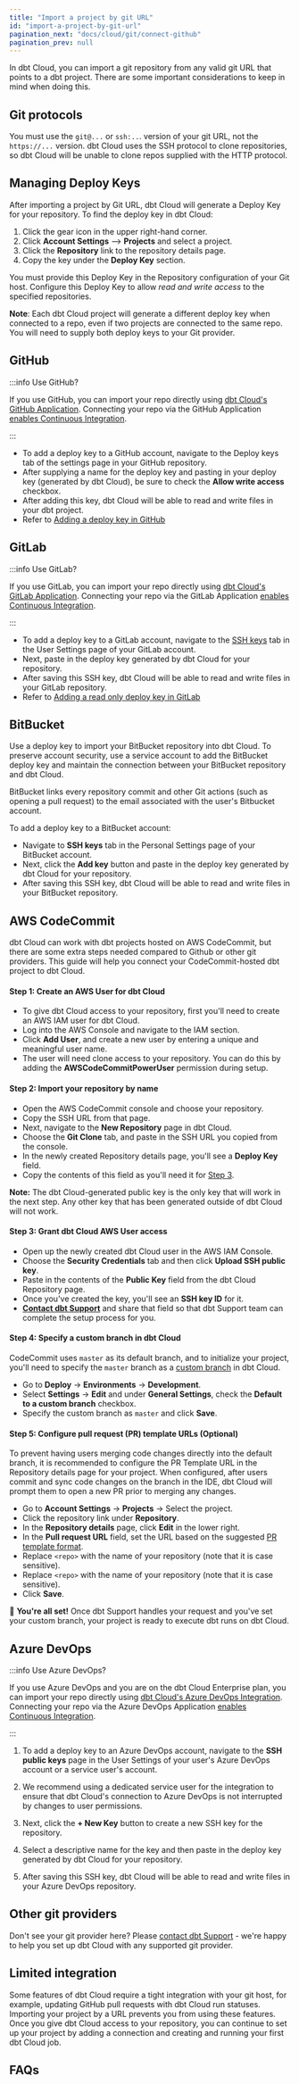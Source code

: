 ```yaml
---
title: "Import a project by git URL"
id: "import-a-project-by-git-url"
pagination_next: "docs/cloud/git/connect-github"
pagination_prev: null
---
```


In dbt Cloud, you can import a git repository from any valid git URL that points to a dbt project. There are some important considerations to keep in mind when doing this.

## Git protocols
You must use the `git@...` or `ssh:..`. version of your git URL, not the `https://...` version. dbt Cloud uses the SSH protocol to clone repositories, so dbt Cloud will be unable to clone repos supplied with the HTTP protocol.

## Managing Deploy Keys

After importing a project by Git URL, dbt Cloud will generate a Deploy Key for your repository. To find the deploy key in dbt Cloud:

1. Click the gear icon in the upper right-hand corner.
2. Click **Account Settings** --> **Projects** and select a project.
3. Click the **Repository** link to the repository details page.
4. Copy the key under the **Deploy Key** section. 

You must provide this Deploy Key in the Repository configuration of your Git host. Configure this Deploy Key to allow *read and write access* to the specified repositories.

**Note**: Each dbt Cloud project will generate a different deploy key when connected to a repo, even if two projects are connected to the same repo. You will need to supply both deploy keys to your Git provider.

## GitHub

:::info Use GitHub?

If you use GitHub, you can import your repo directly using [dbt Cloud's GitHub Application](/docs/cloud/git/connect-github). Connecting your repo via the GitHub Application [enables Continuous Integration](/docs/deploy/continuous-integration).

:::

- To add a deploy key to a GitHub account, navigate to the Deploy keys tab of the settings page in your GitHub repository. 
- After supplying a name for the deploy key and pasting in your deploy key (generated by dbt Cloud), be sure to check the **Allow write access** checkbox. 
- After adding this key, dbt Cloud will be able to read and write files in your dbt project.
- Refer to [Adding a deploy key in GitHub](https://github.blog/2015-06-16-read-only-deploy-keys/)

<Lightbox src="/img/docs/dbt-cloud/cloud-configuring-dbt-cloud/cd7351c-Screen_Shot_2019-10-16_at_1.09.41_PM.png" title="Configuring a GitHub Deploy Key"/>

## GitLab

:::info Use GitLab?

If you use GitLab, you can import your repo directly using [dbt Cloud's GitLab Application](/docs/cloud/git/connect-gitlab). Connecting your repo via the GitLab Application [enables Continuous Integration](/docs/deploy/continuous-integration).

:::

- To add a deploy key to a GitLab account, navigate to the [SSH keys](https://gitlab.com/profile/keys) tab in the User Settings page of your GitLab account. 
- Next, paste in the deploy key generated by dbt Cloud for your repository. 
- After saving this SSH key, dbt Cloud will be able to read and write files in your GitLab repository.
- Refer to [Adding a read only deploy key in GitLab](https://docs.gitlab.com/ee/ssh/#per-repository-deploy-keys)

<Lightbox src="/img/docs/dbt-cloud/cloud-configuring-dbt-cloud/f3ea88d-Screen_Shot_2019-10-16_at_4.45.50_PM.png" title="Configuring a GitLab SSH Key"/>

## BitBucket

Use a deploy key to import your BitBucket repository into dbt Cloud. To preserve account security, use a service account to add the BitBucket deploy key and maintain the connection between your BitBucket repository and dbt Cloud. 

BitBucket links every repository commit and other Git actions (such as opening a pull request) to the email associated with the user's Bitbucket account.

To add a deploy key to a BitBucket account:

- Navigate to **SSH keys** tab in the Personal Settings page of your BitBucket account.
- Next, click the **Add key** button and paste in the deploy key generated by dbt Cloud for your repository. 
- After saving this SSH key, dbt Cloud will be able to read and write files in your BitBucket repository.

<Lightbox src="/img/docs/dbt-cloud/cloud-configuring-dbt-cloud/bitbucket-ssh-key.png" title="Configuring a BitBucket SSH Key"/>

## AWS CodeCommit

dbt Cloud can work with dbt projects hosted on AWS CodeCommit, but there are some extra steps needed compared to Github or other git providers. This guide will help you connect your CodeCommit-hosted dbt project to dbt Cloud.

#### Step 1: Create an AWS User for dbt Cloud
- To give dbt Cloud access to your repository, first you'll need to create an AWS IAM user for dbt Cloud. 
- Log into the AWS Console and navigate to the IAM section. 
- Click **Add User**, and create a new user by entering a unique and meaningful user name.
- The user will need clone access to your repository. You can do this by adding the **AWSCodeCommitPowerUser** permission during setup.

#### Step 2: Import your repository by name
- Open the AWS CodeCommit console and choose your repository. 
- Copy the SSH URL from that page. 
- Next, navigate to the **New Repository** page in dbt Cloud. 
- Choose the **Git Clone** tab, and paste in the SSH URL you copied from the console.
- In the newly created Repository details page, you'll see a **Deploy Key** field. 
- Copy the contents of this field as you'll need it for [Step 3](#step-3-grant-dbt-cloud-aws-user-access).

**Note:** The dbt Cloud-generated public key is the only key that will work in the next step. Any other key that has been generated outside of dbt Cloud will not work.

#### Step 3: Grant dbt Cloud AWS User access
- Open up the newly created dbt Cloud user in the AWS IAM Console. 
- Choose the **Security Credentials** tab and then click **Upload SSH public key**. 
- Paste in the contents of the **Public Key** field from the dbt Cloud Repository page.
- Once you've created the key, you'll see an **SSH key ID** for it. 
- **[Contact dbt Support](mailto:support@getdbt.com)** and share that field so that dbt Support team can complete the setup process for you.

#### Step 4: Specify a custom branch in dbt Cloud

CodeCommit uses `master` as its default branch, and to initialize your project, you'll need to specify the `master` branch as a [custom branch](/faqs/environments/custom-branch-settings#development) in dbt Cloud.

- Go to **Deploy** -> **Environments** -> **Development**. 
- Select **Settings** -> **Edit** and under **General Settings**, check the **Default to a custom branch** checkbox.
- Specify the custom branch as `master` and click **Save**.

#### Step 5: Configure pull request (PR) template URLs (Optional)

To prevent having users merging code changes directly into the default branch, it is recommended to configure the PR Template URL in the Repository details page for your project. When configured, after users commit and sync code changes on the branch in the IDE, dbt Cloud will prompt them to open a new PR prior to merging any changes.

- Go to **Account Settings** -> **Projects** -> Select the project.
- Click the repository link under **Repository**.
- In the **Repository details** page, click **Edit** in the lower right.
  <Lightbox src="/img/docs/collaborate/repo-details.jpg" width="80%" title="Configure PR template in the 'Repository details' page." />
- In the **Pull request URL** field, set the URL based on the suggested [PR template format](/docs/collaborate/git/pr-template#aws-codecommit).
- Replace `<repo>` with the name of your repository (note that it is case sensitive).
  <Lightbox src="/img/docs/collaborate/pr-template-example.jpg" width="60%" title="Configure PR Template URLs" />
- Replace `<repo>` with the name of your repository (note that it is case sensitive).
- Click **Save**.

🎉 **You're all set!** Once dbt Support handles your request and you've set your custom branch, your project is ready to execute dbt runs on dbt Cloud.

## Azure DevOps
:::info Use Azure DevOps?

If you use Azure DevOps and you are on the dbt Cloud Enterprise plan, you can import your repo directly using [dbt Cloud's Azure DevOps Integration](/docs/cloud/git/connect-azure-devops). Connecting your repo via the Azure DevOps Application [enables Continuous Integration](/docs/deploy/continuous-integration).

:::

1. To add a deploy key to an Azure DevOps account, navigate to the **SSH public keys** page in the User Settings of your user's Azure DevOps account or a service user's account. 

2. We recommend using a dedicated service user for the integration to ensure that dbt Cloud's connection to Azure DevOps is not interrupted by changes to user permissions.

<Lightbox src="/img/docs/dbt-cloud/cloud-configuring-dbt-cloud/52bfdaa-Screen_Shot_2020-03-09_at_4.13.20_PM.png" title="Navigate to the 'SSH public keys' settings page" />

3. Next, click the **+ New Key** button to create a new SSH key for the repository.

<Lightbox src="/img/docs/dbt-cloud/cloud-configuring-dbt-cloud/6d8e980-Screen_Shot_2020-03-09_at_4.13.27_PM.png" title="Click the '+ New Key' button to create a new SSH key for the repository." />

4. Select a descriptive name for the key and then paste in the deploy key generated by dbt Cloud for your repository. 

5. After saving this SSH key, dbt Cloud will be able to read and write files in your Azure DevOps repository.

<Lightbox src="/img/docs/dbt-cloud/cloud-configuring-dbt-cloud/d19f199-Screen_Shot_2020-03-09_at_4.13.50_PM.png" title="Enter and save the public key generated for your repository by dbt Cloud" />

## Other git providers

Don't see your git provider here? Please [contact dbt Support](mailto:support@getdbt.com) - we're happy to help you set up dbt Cloud with any supported git provider.

## Limited integration
Some features of dbt Cloud require a tight integration with your git host, for example, updating GitHub pull requests with dbt Cloud run statuses. Importing your project by a URL prevents you from using these features. Once you give dbt Cloud access to your repository, you can continue to set up your project by adding a connection and creating and running your first dbt Cloud job.

## FAQs
<FAQ path="Git/gitignore"/>
<FAQ path="Git/git-migration"/>
